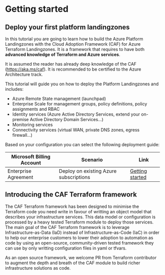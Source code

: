 # Getting started

## Deploy your first platform landingzones

In this tutorial you are going to learn how to build the Azure Platform Landingzones with the Cloud Adoption Framework (CAF) for Azure Terraform Landingzones. It is a framework that requires to have both **advanced knowledge of Terraform and Azure services**. 

It is assumed the reader has already deep knowledge of the CAF (https://aka.ms/caf).
It is recommended to be certified to the Azure Architecture track.

This tutorial will guide you on how to deploy the Platform Landingzones and includes:
- Azure Remote State management (launchpad)
- Enterprise Scale for management groups, policy definitions, policy assignments and RBAC
- Identity services (Azure Active Directory Services, extend your on-premise Active Directory Domain Services...)
- Monitoring services 
- Connectivity services (virtual WAN, private DNS zones, egress firewall...)


Based on your configuration you can select the following deployment guide:

|Microsoft Billing Account | Scenario | Link|
|--------------------------|----------|-----|
| Enterprise Agreement | Deploy on existing Azure subscriptions | [Getting started](./multi-subscription/org-setup.mdx)

## Introducing the CAF Terraform framework

The CAF Terraform framework has been designed to minimise the Terraform code you need write in favour of writting an object model that describes your infrastructure services. This data model or configuration is processed by a heavy tested Terraform module to deploy those services.
The main goal of the CAF Terraform framework is to leverage Infrastructure-as-Data (IaD) instead of Infrastructure-as-Code (IaC) in order to help our enterprise customers to lower their adoption to automation as code by using an open-source, community-driven tested framework they can use by only writting configuration files in yaml or tfvars.

As an open source framework, we welcome PR from Terraform contributor to augment the depth and breath of the CAF module to build richer infrastructure solutions as code.